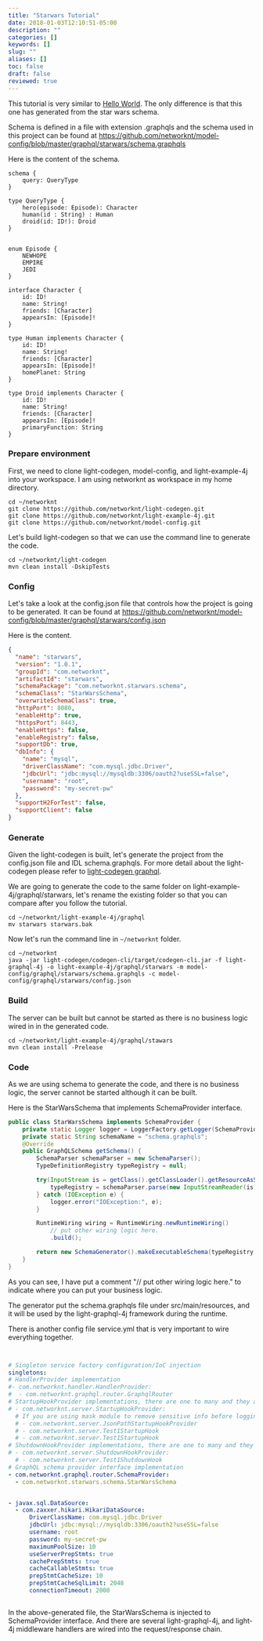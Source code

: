 ```yaml
---
title: "Starwars Tutorial"
date: 2018-01-03T12:10:51-05:00
description: ""
categories: []
keywords: []
slug: ""
aliases: []
toc: false
draft: false
reviewed: true
---
```


This tutorial is very similar to [Hello World][]. The only difference is that this one has generated from the star wars schema. 

Schema is defined in a file with extension .graphqls and the schema used in this project can be found at https://github.com/networknt/model-config/blob/master/graphql/starwars/schema.graphqls

Here is the content of the schema.

```
schema {
    query: QueryType
}

type QueryType {
    hero(episode: Episode): Character
    human(id : String) : Human
    droid(id: ID!): Droid
}


enum Episode {
    NEWHOPE
    EMPIRE
    JEDI
}

interface Character {
    id: ID!
    name: String!
    friends: [Character]
    appearsIn: [Episode]!
}

type Human implements Character {
    id: ID!
    name: String!
    friends: [Character]
    appearsIn: [Episode]!
    homePlanet: String
}

type Droid implements Character {
    id: ID!
    name: String!
    friends: [Character]
    appearsIn: [Episode]!
    primaryFunction: String
}
```

### Prepare environment

First, we need to clone light-codegen, model-config, and light-example-4j into your workspace. I am using networknt as workspace in my home directory.

```
cd ~/networknt
git clone https://github.com/networknt/light-codegen.git
git clone https://github.com/networknt/light-example-4j.git
git clone https://github.com/networknt/model-config.git
``` 

Let's build light-codegen so that we can use the command line to generate the code.

```
cd ~/networknt/light-codegen
mvn clean install -DskipTests
```

### Config

Let's take a look at the config.json file that controls how the project is going to be generated. It can be found at https://github.com/networknt/model-config/blob/master/graphql/starwars/config.json

Here is the content.


```json
{
  "name": "starwars",
  "version": "1.0.1",
  "groupId": "com.networknt",
  "artifactId": "starwars",
  "schemaPackage": "com.networknt.starwars.schema",
  "schemaClass": "StarWarsSchema",
  "overwriteSchemaClass": true,
  "httpPort": 8080,
  "enableHttp": true,
  "httpsPort": 8443,
  "enableHttps": false,
  "enableRegistry": false,
  "supportDb": true,
  "dbInfo": {
    "name": "mysql",
    "driverClassName": "com.mysql.jdbc.Driver",
    "jdbcUrl": "jdbc:mysql://mysqldb:3306/oauth2?useSSL=false",
    "username": "root",
    "password": "my-secret-pw"
  },
  "supportH2ForTest": false,
  "supportClient": false
}
```

### Generate

Given the light-codegen is built, let's generate the project from the config.json file and IDL schema.graphqls. For more detail about the light-codegen please refer to [light-codegen graphql][].


We are going to generate the code to the same folder on light-example-4j/graphql/starwars, let's rename the existing folder so that you can compare after you follow the tutorial. 

```
cd ~/networknt/light-example-4j/graphql
mv starwars starwars.bak
```

Now let's run the command line in `~/networknt` folder.

```
cd ~/networknt
java -jar light-codegen/codegen-cli/target/codegen-cli.jar -f light-graphql-4j -o light-example-4j/graphql/starwars -m model-config/graphql/starwars/schema.graphqls -c model-config/graphql/starwars/config.json

```

### Build

The server can be built but cannot be started as there is no business logic wired in in the generated code.  

```
cd ~/networknt/light-example-4j/graphql/stawars
mvn clean install -Prelease

```


### Code

As we are using schema to generate the code, and there is no business logic, the server cannot be started although it can be built.

Here is the StarWarsSchema that implements SchemaProvider interface. 

```java
public class StarWarsSchema implements SchemaProvider {
    private static Logger logger = LoggerFactory.getLogger(SchemaProvider.class);
    private static String schemaName = "schema.graphqls";
    @Override
    public GraphQLSchema getSchema() {
        SchemaParser schemaParser = new SchemaParser();
        TypeDefinitionRegistry typeRegistry = null;

        try(InputStream is = getClass().getClassLoader().getResourceAsStream(schemaName)) {
            typeRegistry = schemaParser.parse(new InputStreamReader(is));
        } catch (IOException e) {
            logger.error("IOException:", e);
        }

        RuntimeWiring wiring = RuntimeWiring.newRuntimeWiring()
            // put other wiring logic here.
            .build();

        return new SchemaGenerator().makeExecutableSchema(typeRegistry, wiring);
    }
}

``` 

As you can see, I have put a comment "// put other wiring logic here." to indicate where you can put your business logic. 

The generator put the schema.graphqls file under src/main/resources, and it will be used by the light-graphql-4j framework during the runtime. 

There is another config file service.yml that is very important to wire everything together. 

```yaml


# Singleton service factory configuration/IoC injection
singletons:
# HandlerProvider implementation
#- com.networknt.handler.HandlerProvider:
#  - com.networknt.graphql.router.GraphqlRouter
# StartupHookProvider implementations, there are one to many and they are called in the same sequence defined.
# - com.networknt.server.StartupHookProvider:
  # If you are using mask module to remove sensitive info before logging, uncomment the following line.
  # - com.networknt.server.JsonPathStartupHookProvider
  # - com.networknt.server.Test1StartupHook
  # - com.networknt.server.Test1StartupHook
# ShutdownHookProvider implementations, there are one to many and they are called in the same sequence defined.
# - com.networknt.server.ShutdownHookProvider:
  # - com.networknt.server.Test1ShutdownHook
# GraphQL schema provider interface implementation
- com.networknt.graphql.router.SchemaProvider:
  - com.networknt.starwars.schema.StarWarsSchema


- javax.sql.DataSource:
  - com.zaxxer.hikari.HikariDataSource:
      DriverClassName: com.mysql.jdbc.Driver
      jdbcUrl: jdbc:mysql://mysqldb:3306/oauth2?useSSL=false
      username: root
      password: my-secret-pw
      maximumPoolSize: 10
      useServerPrepStmts: true
      cachePrepStmts: true
      cacheCallableStmts: true
      prepStmtCacheSize: 10
      prepStmtCacheSqlLimit: 2048
      connectionTimeout: 2000



``` 

In the above-generated file, the StarWarsSchema is injected to SchemaProvider interface. And there are several light-graphql-4j, and light-4j middleware handlers are wired into the request/response chain.


[Hello World]: /tutorial/graphql/helloworld/
[light-codegen graphql]: /tutorial/generator/graphql/

